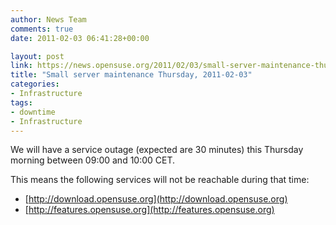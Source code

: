 ```yaml
---
author: News Team
comments: true
date: 2011-02-03 06:41:28+00:00

layout: post
link: https://news.opensuse.org/2011/02/03/small-server-maintenance-thursday-2011-02-03/
title: "Small server maintenance Thursday, 2011-02-03"
categories:
- Infrastructure
tags:
- downtime
- Infrastructure
---
```

We will have a service outage (expected are 30 minutes) this Thursday morning between 09:00 and 10:00 CET.

This means the following services will not be reachable during that time:
* [http://download.opensuse.org](http://download.opensuse.org)
* [http://features.opensuse.org](http://features.opensuse.org)		
